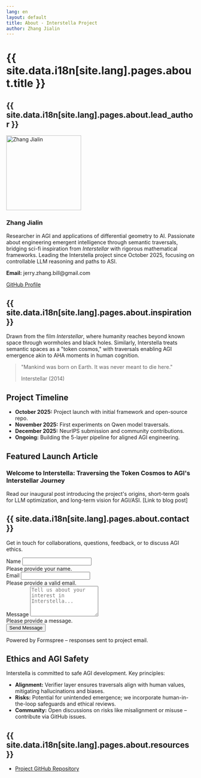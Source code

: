 ```yaml
---
lang: en
layout: default
title: About - Interstella Project
author: Zhang Jialin
---
```


<div class="container">
  <h1 class="text-center mb-5">{{ site.data.i18n[site.lang].pages.about.title }}</h1>

  <section class="mb-5">
    <h2>{{ site.data.i18n[site.lang].pages.about.lead_author }}</h2>
    <div class="row">
      <div class="col-md-3">
        <img src="{{ site.baseurl }}/assets/images/mylogo.png" alt="Zhang Jialin" class="img-fluid rounded-circle mb-3" style="width: 200px; height: 200px; object-fit: cover;">
      </div>
      <div class="col-md-9">
        <h3>Zhang Jialin</h3>
        <p>Researcher in AGI and applications of differential geometry to AI. Passionate about engineering emergent intelligence through semantic traversals, bridging sci-fi inspiration from <em>Interstellar</em> with rigorous mathematical frameworks. Leading the Interstella project since October 2025, focusing on controllable LLM reasoning and paths to ASI.</p>
        <p><strong>Email:</strong> jerry.zhang.bill@gmail.com</p>
        <a href="https://github.com/0x1bdat" class="btn btn-primary">GitHub Profile</a>
      </div>
    </div>
  </section>

  <section class="mb-5">
    <h2>{{ site.data.i18n[site.lang].pages.about.inspiration }}</h2>
    <p>Drawn from the film <em>Interstellar</em>, where humanity reaches beyond known space through wormholes and black holes. Similarly, Interstella treats semantic spaces as a "token cosmos," with traversals enabling AGI emergence akin to AHA moments in human cognition.</p>
    <blockquote class="blockquote">
      <p>"Mankind was born on Earth. It was never meant to die here."</p>
      <footer class="blockquote-footer">Interstellar (2014)</footer>
    </blockquote>
  </section>

  <section class="mb-5">
    <h2>Project Timeline</h2>
    <ul>
      <li><strong>October 2025:</strong> Project launch with initial framework and open-source repo.</li>
      <li><strong>November 2025:</strong> First experiments on Qwen model traversals.</li>
      <li><strong>December 2025:</strong> NeurIPS submission and community contributions.</li>
      <li><strong>Ongoing:</strong> Building the 5-layer pipeline for aligned AGI engineering.</li>
    </ul>
  </section>

  <section class="mb-5">
    <h2>Featured Launch Article</h2>
    <h3>Welcome to Interstella: Traversing the Token Cosmos to AGI's Interstellar Journey</h3>
    <p>Read our inaugural post introducing the project's origins, short-term goals for LLM optimization, and long-term vision for AGI/ASI. [Link to blog post]</p>
  </section>

  <section class="mb-5">
    <h2>{{ site.data.i18n[site.lang].pages.about.contact }}</h2>
    <p>Get in touch for collaborations, questions, feedback, or to discuss AGI ethics.</p>
    <form action="https://formspree.io/f/xqkvzqen" method="POST" class="needs-validation" novalidate> <!-- Replace with your real Formspree endpoint -->
      <div class="mb-3">
        <label for="name" class="form-label">Name</label>
        <input type="text" class="form-control" id="name" name="name" required>
        <div class="invalid-feedback">Please provide your name.</div>
      </div>
      <div class="mb-3">
        <label for="email" class="form-label">Email</label>
        <input type="email" class="form-control" id="email" name="email" required>
        <div class="invalid-feedback">Please provide a valid email.</div>
      </div>
      <div class="mb-3">
        <label for="message" class="form-label">Message</label>
        <textarea class="form-control" id="message" name="message" rows="5" required placeholder="Tell us about your interest in Interstella..."></textarea>
        <div class="invalid-feedback">Please provide a message.</div>
      </div>
      <button type="submit" class="btn btn-primary">Send Message</button>
    </form>
    <p class="mt-3 text-muted">Powered by Formspree – responses sent to project email.</p>
  </section>

  <section class="mb-5">
    <h2>Ethics and AGI Safety</h2>
    <p>Interstella is committed to safe AGI development. Key principles:</p>
    <ul>
      <li><strong>Alignment:</strong> Verifier layer ensures traversals align with human values, mitigating hallucinations and biases.</li>
      <li><strong>Risks:</strong> Potential for unintended emergence; we incorporate human-in-the-loop safeguards and ethical reviews.</li>
      <li><strong>Community:</strong> Open discussions on risks like misalignment or misuse – contribute via GitHub issues.</li>
    </ul>
  </section>

  <section>
    <h2>{{ site.data.i18n[site.lang].pages.about.resources }}</h2>
    <ul>
      <li><a href="https://github.com/people-art/interstella">Project GitHub Repository</a></li>
    </ul>
  </section>
</div>

<script>
// Bootstrap form validation
(function () {
  'use strict'
  var forms = document.querySelectorAll('.needs-validation')
  Array.prototype.slice.call(forms).forEach(function (form) {
    form.addEventListener('submit', function (event) {
      if (!form.checkValidity()) {
        event.preventDefault()
        event.stopPropagation()
      }
      form.classList.add('was-validated')
    }, false)
  })
})()
</script>
